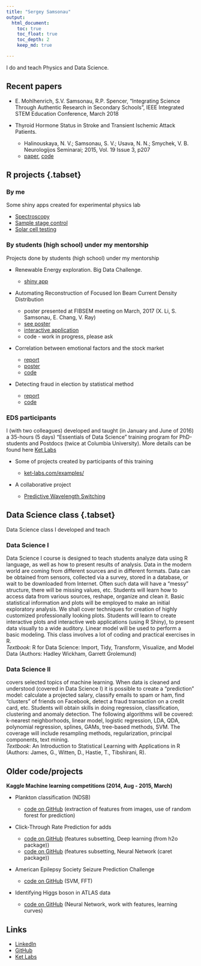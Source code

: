 ```yaml
---
title: "Sergey Samsonau"
output: 
  html_document:
    toc: true
    toc_float: true
    toc_depth: 2
    keep_md: true

---
```


I do and teach Physics and Data Science. 

## Recent papers

*  E. Mohlhenrich, S.V. Samsonau, R.P. Spencer, “Integrating Science Through Authentic Research in Secondary Schools”, IEEE Integrated STEM Education Conference, March 2018

* Thyroid Hormone Status in Stroke and Transient Ischemic Attack Patients.
    + Halinouskaya, N. V.; Samsonau, S. V.; Usava, N. N.; Smychek, V. B. Neurologijos Seminarai; 2015, Vol. 19 Issue 3, p207
    + [paper](http://connection.ebscohost.com/c/articles/110196910/thyroid-hormone-status-stroke-transient-ischemic-attack-patients), [code](supplementary_information.pdf)
    
## R projects {.tabset}
    
### By me

Some shiny apps created for experimental physics lab

  * [Spectroscopy](https://github.com/ssamsonau/Spectroscopy)
  * [Sample stage control](https://github.com/ssamsonau/SampleStage)
  * [Solar cell testing](https://github.com/ssamsonau/solar_cell_testing)

### By students (high school) under my mentorship

Projects done by students (high school) under my mentorship

* Renewable Energy exploration. Big Data Challenge.
    + [shiny app](https://www.google.com/url?q=https%3A%2F%2Fgk-233.shinyapps.io%2FBigData_PRISMS%2F&sa=D&sntz=1&usg=AFQjCNEAbs3g1Mc6kaYlabY9_ByPYmjl2g)

* Automating Reconstruction of Focused Ion Beam Current Density Distribution
    + poster presented at FIBSEM meeting on March, 2017 (X. Li, S. Samsonau, E. Chang, V. Ray)
    + [see poster](http://www.fibsem.net/web_documents/2017Presentations/P08-Ray-PBS-poster.pdf)
    + [interactive application](https://cloud.ket-labs.com/shiny/FIB/)
    + code - work in progress, please ask

* Correlation between emotional factors and the stock market
    + [report](https://github.com/prismsus/HighFrequency/blob/master/Final_Presentation.Rmd)
    + [poster](https://github.com/prismsus/HighFrequency/blob/master/poster/Final_poster.pdf)
    + [code](https://github.com/prismsus/HighFrequency)
    
* Detecting fraud in election by statistical method
    + [report](https://github.com/prismsus/election/blob/master/presentation.md)
    + [code](https://github.com/prismsus/election)

### EDS participants

I (with two colleagues) developed and taught (in January and June of 2016) a 35-hours (5 days) “Essentials of Data Science” training program for PhD-students and Postdocs (twice at Columbia University). More details can be found here [Ket Labs](http://www.ket-labs.com/)   
    
* Some of projects created by participants of this training
    + [ket-labs.com/examples/](http://www.ket-labs.com/examples/)
    
* A collaborative project
    + [Predictive Wavelength Switching](https://github.com/Zahra-Bakhtiari/Predictive-Wavelength-Switching/blob/master/Main-Algorithm.md)


## Data Science class {.tabset}

Data Science class I developed and teach

### Data Science I

Data Science I course is designed to teach students analyze data using R language, as well as how to present results of analysis. Data in the modern world are coming from different sources and in different formats. Data can be obtained from sensors, collected via a survey, stored in a database, or wait to be downloaded from Internet. Often such data will have a “messy” structure, there will be missing values, etc. Students will learn how to access data from various sources, reshape, organize and clean it. Basic statistical information and plots will be employed to make an initial exploratory analysis. We shall cover techniques for creation of highly customized professionally looking plots. Students will learn to create interactive plots and interactive web applications (using R Shiny), to present data visually to a wide auditory. Linear model will be used to perform a basic modeling. This class involves a lot of coding and practical exercises in R.    
_Textbook_: R for Data Science: Import, Tidy, Transform, Visualize, and Model Data (Authors: Hadley Wickham, Garrett Grolemund)

### Data Science II 
covers selected topics of machine learning. When data is cleaned and understood (covered in Data Science I) it is possible to create a “prediction” model: calculate a projected salary, classify emails to spam or ham, find “clusters” of friends on Facebook, detect a fraud transaction on a credit card, etc. Students will obtain skills in doing regression, classification, clustering and anomaly detection. The following algorithms will be covered: k-nearest neighborhoods, linear model, logistic regression, LDA, QDA, polynomial regression, splines, GAMs, tree-based methods, SVM. The coverage will include resampling methods, regularization, principal components, text mining.    
_Textbook_: An Introduction to Statistical Learning with Applications in R (Authors: James, G., Witten, D., Hastie, T., Tibshirani, R). 



## Older code/projects

__Kaggle Machine learning competitions (2014, Aug - 2015, March)__

* Plankton classification (NDSB) 
    + [code on GitHub](https://github.com/ssamsonau/NDSB) (extraction of features from images, use of random forest for prediction)

* Click-Through Rate Prediction for adds 
    + [code on GitHub](https://github.com/ssamsonau/ClickThrough/tree/h2o)
(features subsetting, Deep learning (from h2o package)) 
    + [code on GitHub](https://github.com/ssamsonau/ClickThrough/tree/caret) (features subsetting, Neural Network (caret package)) 

* American Epilepsy Society Seizure Prediction Challenge 
    + [code on GitHub](https://github.com/ssamsonau/K_Epil) (SVM, FFT)

* Identifying Higgs boson in ATLAS data 
    + [code on GitHub](https://github.com/ssamsonau/K_Higgs) (Neural Network, work with features, learning curves)
    
## Links

+  [LinkedIn](http://linkedin.com/in/ssamsonau)
+  [GitHub](https://github.com/ssamsonau)
+  [Ket Labs](http://www.ket-labs.com/)  

